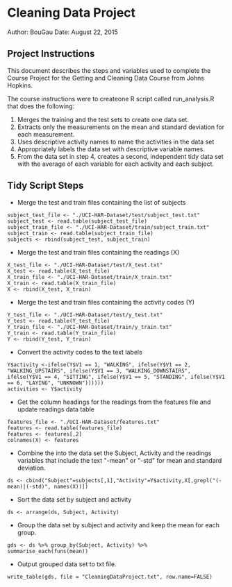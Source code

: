# Cleaning Data Project

Author:   BouGau
Date:     August 22, 2015

## Project Instructions

This document describes the steps and variables used to complete the Course Project for the Getting and Cleaning Data Course from Johns Hopkins.

The course instructions were to createone R script called run_analysis.R that does the following:
  
1. Merges the training and the test sets to create one data set.
2. Extracts only the measurements on the mean and standard deviation for each measurement. 
3. Uses descriptive activity names to name the activities in the data set
4. Appropriately labels the data set with descriptive variable names.
5. From the data set in step 4, creates a second, independent tidy data set with the average of each variable for each activity and each subject.

## Tidy Script Steps

* Merge the test and train files containing the list of subjects

```{r}
subject_test_file <- "./UCI-HAR-Dataset/test/subject_test.txt"
subject_test <- read.table(subject_test_file)
subject_train_file <- "./UCI-HAR-Dataset/train/subject_train.txt"
subject_train <- read.table(subject_train_file)
subjects <- rbind(subject_test, subject_train)
```

* Merge the test and train files containing the readings (X)
```{r}
X_test_file <- "./UCI-HAR-Dataset/test/X_test.txt"
X_test <- read.table(X_test_file)
X_train_file <- "./UCI-HAR-Dataset/train/X_train.txt"
X_train <- read.table(X_train_file)
X <- rbind(X_test, X_train)
```

* Merge the test and train files containing the activity codes (Y)
```{r}
Y_test_file <- "./UCI-HAR-Dataset/test/y_test.txt"
Y_test <- read.table(Y_test_file)
Y_train_file <- "./UCI-HAR-Dataset/train/y_train.txt"
Y_train <- read.table(Y_train_file)
Y <- rbind(Y_test, Y_train)
```

* Convert the activity codes to the text labels
```{r}
Y$activity <-ifelse(Y$V1 == 1, "WALKING", ifelse(Y$V1 == 2, "WALKING_UPSTAIRS", ifelse(Y$V1 == 3, "WALKING_DOWNSTAIRS", ifelse(Y$V1 == 4, "SITTING", ifelse(Y$V1 == 5, "STANDING", ifelse(Y$V1 == 6, "LAYING", "UNKNOWN"))))))
activities <- Y$activity
```

* Get the column headings for the readings from the features file and update readings data table
```{r}
features_file <- "./UCI-HAR-Dataset/features.txt"
features <- read.table(features_file)
features <- features[,2]
colnames(X) <- features
```

* Combine the into the data set the Subject, Activity and the readings variables  that include the text "-mean" or "-std" for mean and standard deviation.

```{r}
ds <- cbind("Subject"=subjects[,1],"Activity"=Y$activity,X[,grepl("(-mean)|(-std)", names(X))])
```

* Sort the data set by subject and activity
```{r}
ds <- arrange(ds, Subject, Activity)
```

* Group the data set by subject and activity and keep the mean for each group.
```{r}
gds <- ds %>% group_by(Subject, Activity) %>% summarise_each(funs(mean))
```

* Output grouped data set to txt file.
```{r}
write_table(gds, file = "CleaningDataProject.txt", row.name=FALSE)
```
